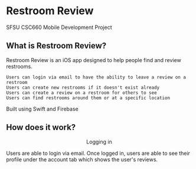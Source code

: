 # Restroom Review
SFSU CSC660 Mobile Development Project


## What is Restroom Review?
Restroom Review is an iOS app designed to help people find and review restrooms.

    Users can login via email to have the ability to leave a review on a restroom
    Users can create new restrooms if it doesn't exist already
    Users can create a review on a restroom for others to see
    Users can find restrooms around them or at a specific location
    
Built using Swift and Firebase


## How does it work?
<p align="center">
    Logging in
</p>
Users are able to login via email. Once logged in, users are able to see their profile under the account tab which shows the user's reviews.
